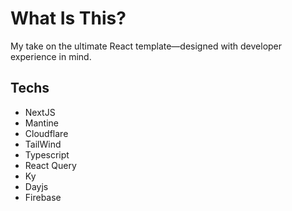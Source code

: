 # What Is This?

My take on the ultimate React template—designed with developer experience in mind.

## Techs

- NextJS
- Mantine
- Cloudflare
- TailWind
- Typescript
- React Query
- Ky
- Dayjs
- Firebase
